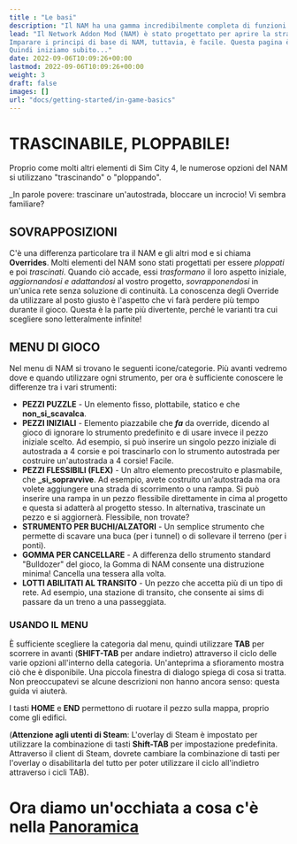 ```yaml
---
title : "Le basi"
description: "Il NAM ha una gamma incredibilmente completa di funzioni: la comprensione di questi concetti renderà molto più facile l'uso dei vari strumenti del NAM."
lead: "Il Network Addon Mod (NAM) è stato progettato per aprire la strada a nuovi orizzonti in Sim City 4, letteralmente. Ci sono così tante opzioni di rete in questo singolo modulo che imparare a conoscerle può risultare scoraggiante e opprimente. Francamente, pochi giocatori avranno mai bisogno di tutte le opzioni, perché ce ne sono così tante da scegliere! 
Imparare i principi di base di NAM, tuttavia, è facile. Questa pagina è l'unica parte da memorizzare!
Quindi iniziamo subito..."
date: 2022-09-06T10:09:26+00:00
lastmod: 2022-09-06T10:09:26+00:00
weight: 3
draft: false
images: []
url: "docs/getting-started/in-game-basics"
---
```


# TRASCINABILE, PLOPPABILE!

Proprio come molti altri elementi di Sim City 4, le numerose opzioni del NAM si utilizzano "trascinando" o "ploppando". 

_In parole povere: trascinare un'autostrada, bloccare un incrocio! Vi sembra familiare?

## SOVRAPPOSIZIONI

C'è una differenza particolare tra il NAM e gli altri mod e si chiama **Overrides**. Molti elementi del NAM sono stati progettati per essere _ploppati_ e poi _trascinati_. Quando ciò accade, essi _trasformano_ il loro aspetto iniziale, _aggiornandosi e adattandosi_ al vostro progetto, _sovrapponendosi_ in un'unica rete senza soluzione di continuità. La conoscenza degli Override da utilizzare al posto giusto è l'aspetto che vi farà perdere più tempo durante il gioco. Questa è la parte più divertente, perché le varianti tra cui scegliere sono letteralmente infinite!

## MENU DI GIOCO

Nel menu di NAM si trovano le seguenti icone/categorie. Più avanti vedremo dove e quando utilizzare ogni strumento, per ora è sufficiente conoscere le differenze tra i vari strumenti:

* **PEZZI PUZZLE** - Un elemento fisso, plottabile, statico e che **non_si_scavalca**.
* **PEZZI INIZIALI** - Elemento piazzabile che **_fa_** da override, dicendo al gioco di ignorare lo strumento predefinito e di usare invece il pezzo iniziale scelto. Ad esempio, si può inserire un singolo pezzo iniziale di autostrada a 4 corsie e poi trascinarlo con lo strumento autostrada per costruire un'autostrada a 4 corsie! Facile.
* **PEZZI FLESSIBILI (FLEX)** - Un altro elemento precostruito e plasmabile, che **_si_sopravvive**. Ad esempio, avete costruito un'autostrada ma ora volete aggiungere una strada di scorrimento o una rampa. Si può inserire una rampa in un pezzo flessibile direttamente in cima al progetto e questa si adatterà al progetto stesso. In alternativa, trascinate un pezzo e si aggiornerà. Flessibile, non trovate?
* **STRUMENTO PER BUCHI/ALZATORI**  - Un semplice strumento che permette di scavare una buca (per i tunnel) o di sollevare il terreno (per i ponti).
* **GOMMA PER CANCELLARE** - A differenza dello strumento standard "Bulldozer" del gioco, la Gomma di NAM consente una distruzione minima! Cancella una tessera alla volta. 
* **LOTTI ABILITATI AL TRANSITO** - Un pezzo che accetta più di un tipo di rete. Ad esempio, una stazione di transito, che consente ai sims di passare da un treno a una passeggiata.

### USANDO IL MENU

È sufficiente scegliere la categoria dal menu, quindi utilizzare **TAB** per scorrere in avanti (**SHIFT-TAB** per andare indietro) attraverso il ciclo delle varie opzioni all'interno della categoria. Un'anteprima a sfioramento mostra ciò che è disponibile. Una piccola finestra di dialogo spiega di cosa si tratta. Non preoccupatevi se alcune descrizioni non hanno ancora senso: questa guida vi aiuterà.

I tasti **HOME** e **END** permettono di ruotare il pezzo sulla mappa, proprio come gli edifici.

(__Attenzione agli utenti di Steam__: L'overlay di Steam è impostato per utilizzare la combinazione di tasti **Shift-TAB** per impostazione predefinita. Attraverso il client di Steam, dovrete cambiare la combinazione di tasti per l'overlay o disabilitarla del tutto per poter utilizzare il ciclo all'indietro attraverso i cicli TAB).

# Ora diamo un'occhiata a cosa c'è nella [Panoramica](/docs/getting-started/overview-of-content-and-features)